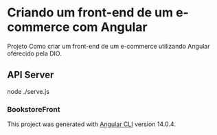 # Criando um front-end de um e-commerce com Angular

Projeto Como criar um front-end de um e-commerce utilizando Angular oferecido pela DIO.

## API Server

node ./serve.js

### BookstoreFront

This project was generated with [Angular CLI](https://github.com/angular/angular-cli) version 14.0.4.

